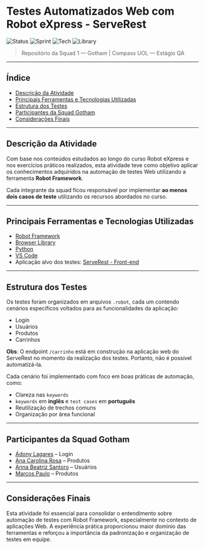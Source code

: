 # Testes Automatizados Web com Robot eXpress - ServeRest

![Status](https://img.shields.io/badge/status-em%20desenvolvimento-yellow)
![Sprint](https://img.shields.io/badge/Sprint-07-blue)
![Tech](https://img.shields.io/badge/Robot_Framework-✓-green)
![Library](https://img.shields.io/badge/Browser_Library-✓-orange)

> Repositório da Squad 1 — Gotham | Compass UOL — Estágio QA

---

## Índice

- [Descrição da Atividade](#descrição-da-atividade)
- [Principais Ferramentas e Tecnologias Utilizadas](#principais-ferramentas-e-tecnologias-utilizadas)
- [Estrutura dos Testes](#estrutura-dos-testes)
- [Participantes da Squad Gotham](#participantes-da-squad-gotham)
- [Considerações Finais](#considerações-finais)

---

## Descrição da Atividade

Com base nos conteúdos estudados ao longo do curso Robot eXpress e nos exercícios práticos realizados, esta atividade teve como objetivo aplicar os conhecimentos adquiridos na automação de testes Web utilizando a ferramenta **Robot Framework**.

Cada integrante da squad ficou responsável por implementar **ao menos dois casos de teste** utilizando os recursos abordados no curso.

---

## Principais Ferramentas e Tecnologias Utilizadas

- [Robot Framework](https://robotframework.org/)
- [Browser Library](https://github.com/MarketSquare/robotframework-browser)
- [Python](https://www.python.org/)
- [VS Code](https://code.visualstudio.com/)
- Aplicação alvo dos testes: [ServeRest - Front-end](https://compassuolfront.serverest.dev/)

---

## Estrutura dos Testes

Os testes foram organizados em arquivos `.robot`, cada um contendo cenários específicos voltados para as funcionalidades da aplicação:

- Login
- Usuários
- Produtos
- Carrinhos

**Obs**: O endpoint `/carrinho` está em construção na aplicação web do ServeRest no momento da realização dos testes. Portanto, não é possível automatizá-la.

Cada cenário foi implementado com foco em boas práticas de automação, como:

- Clareza nas `keywords`
- `keywords` em **inglês** e `test cases` em **português**
- Reutilização de trechos comuns
- Organização por área funcional

---

## Participantes da Squad Gotham

- [Ádony Lagares](https://github.com/adony-lagares) – Login
- [Ana Carolina Rosa](https://github.com/CacauRosa) – Produtos
- [Anna Beatriz Santoro](https://github.com/annasantoro-glitch) – Usuários
- [Marcos Paulo](https://github.com/Marcosdev03) – Produtos

---

## Considerações Finais

Esta atividade foi essencial para consolidar o entendimento sobre automação de testes com Robot Framework, especialmente no contexto de aplicações Web. A experiência prática proporcionou maior domínio das ferramentas e reforçou a importância da padronização e organização de testes em equipe.
